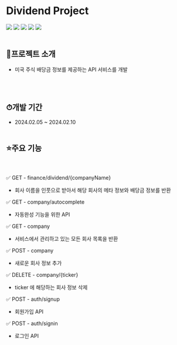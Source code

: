 # Dividend Project
<img src="https://img.shields.io/badge/springboot-6DB33F?style=for-the-badge&logo=springboot&logoColor=white">  <img src="https://img.shields.io/badge/Gradle-02303A?style=for-the-badge&logo=Gradle&logoColor=white">  <img src="https://img.shields.io/badge/java-%23ED8B00?style=for-the-badge&logo=openjdk&logoColor=white"> 
<img src="https://img.shields.io/badge/mysql-4479A1?style=for-the-badge&logo=springboot&logoColor=white">
<img src="https://img.shields.io/badge/redis-DC382D?style=for-the-badge&logo=springboot&logoColor=white">
<br/><br/>

## 📜프로젝트 소개
- 미국 주식 배당금 정보를 제공하는 API 서비스를 개발

<br/><br/>
## ⏱개발 기간
* 2024.02.05 ~ 2024.02.10
<br/><br/>

## ⭐주요 기능
<br/><br/>
✅ GET - finance/dividend/{companyName}
- 회사 이름을 인풋으로 받아서 해당 회사의 메타 정보와 배당금 정보를 반환
  
✅ GET - company/autocomplete
- 자동완성 기능을 위한 API

✅ GET - company
- 서비스에서 관리하고 있는 모든 회사 목록을 반환

✅ POST - company
- 새로운 회사 정보 추가

✅ DELETE - company/{ticker}
- ticker 에 해당하는 회사 정보 삭제

✅ POST - auth/signup
- 회원가입 API

✅ POST - auth/signin
- 로그인 API

